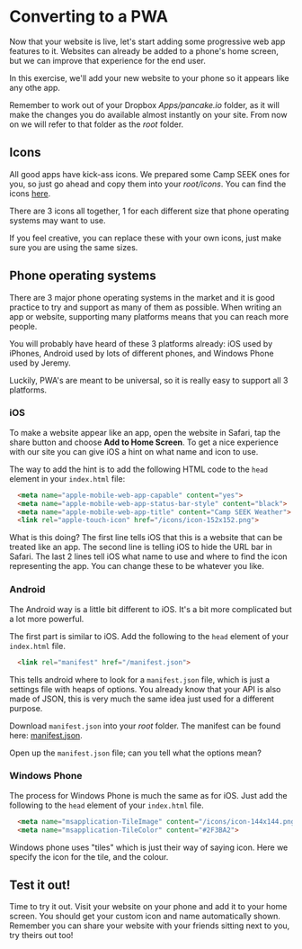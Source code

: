 # Converting to a PWA

Now that your website is live, let's start adding some progressive web app features to it. Websites can already be added to a phone's home screen, but we can improve that experience for the end user.

In this exercise, we'll add your new website to your phone so it appears like any othe app.

Remember to work out of your Dropbox *Apps/pancake.io* folder, as it will make the changes you do available almost instantly on your site. From now on we will refer to that folder as the *root* folder.

## Icons

All good apps have kick-ass icons. We prepared some Camp SEEK ones for you, so just go ahead and copy them into your *root/icons*. You can find the icons [here](../resources/icons). 

There are 3 icons all together, 1 for each different size that phone operating systems may want to use.

If you feel creative, you can replace these with your own icons, just make sure you are using the same sizes.

## Phone operating systems

There are 3 major phone operating systems in the market and it is good practice to try and support as many of them as possible. When writing an app or website, supporting many platforms means that you can reach more people. 

You will probably have heard of these 3 platforms already: iOS used by iPhones, Android used by lots of different phones, and Windows Phone used by Jeremy.

Luckily, PWA's are meant to be universal, so it is really easy to support all 3 platforms.

### iOS

To make a website appear like an app, open the website in Safari, tap the share button and choose **Add to Home Screen**. To get a nice experience with our site you can give iOS a hint on what name and icon to use.

The way to add the hint is to add the following HTML code to the `head` element in your `index.html` file:

```html
  <meta name="apple-mobile-web-app-capable" content="yes">
  <meta name="apple-mobile-web-app-status-bar-style" content="black">
  <meta name="apple-mobile-web-app-title" content="Camp SEEK Weather">
  <link rel="apple-touch-icon" href="/icons/icon-152x152.png">
```

What is this doing? The first line tells iOS that this is a website that can be treated like an app. The second line is telling iOS to hide the URL bar in Safari. The last 2 lines tell iOS what name to use and where to find the icon representing the app. You can change these to be whatever you like.

### Android

The Android way is a little bit different to iOS. It's a bit more complicated but a lot more powerful.

The first part is similar to iOS. Add the following to the `head` element of your `index.html` file.

```html
  <link rel="manifest" href="/manifest.json">
```

This tells android where to look for a `manifest.json` file, which is just a settings file with heaps of options. You already know that your API is also made of JSON, this is very much the same idea just used for a different purpose.

Download `manifest.json` into your *root* folder. The manifest can be found here: [manifest.json](../resources/snippets/manifest.json).

Open up the `manifest.json` file; can you tell what the options mean?

### Windows Phone

The process for Windows Phone is much the same as for iOS. Just add the following to the `head` element of your `index.html` file.

```html
  <meta name="msapplication-TileImage" content="/icons/icon-144x144.png">
  <meta name="msapplication-TileColor" content="#2F3BA2">
```

Windows phone uses "tiles" which is just their way of saying icon. Here we specify the icon for the tile, and the colour.

## Test it out!

Time to try it out. Visit your website on your phone and add it to your home screen. You should get your custom icon and name automatically shown. Remember you can share your website with your friends sitting next to you, try theirs out too!

